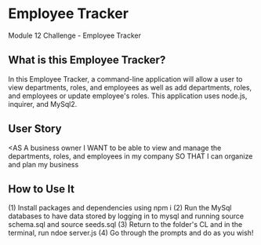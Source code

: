 # Employee Tracker
Module 12 Challenge - Employee Tracker

## What is this Employee Tracker?
In this Employee Tracker, a command-line application will allow a user to view departments, roles, and employees as well as add departments, roles, and employees or update employee's roles. This application uses node.js, inquirer, and MySql2.

## User Story
<AS A business owner
I WANT to be able to view and manage the departments, roles, and employees in my company
SO THAT I can organize and plan my business
>

## How to Use It
(1) Install packages and dependencies using npm i
(2) Run the MySql databases to have data stored by logging in to mysql and running source schema.sql and source seeds.sql
(3) Return to the folder's CL and in the terminal, run ndoe server.js
(4) Go through the prompts and do as you wish!